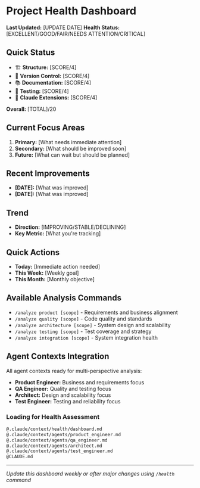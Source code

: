 # Project Health Dashboard

**Last Updated:** [UPDATE DATE]
**Health Status:** [EXCELLENT/GOOD/FAIR/NEEDS ATTENTION/CRITICAL]

## Quick Status
- 🏗️ **Structure:** [SCORE/4] 
- 🔧 **Version Control:** [SCORE/4]
- 📚 **Documentation:** [SCORE/4] 
- 🧪 **Testing:** [SCORE/4]
- 🤖 **Claude Extensions:** [SCORE/4]

**Overall:** [TOTAL]/20

## Current Focus Areas
1. **Primary:** [What needs immediate attention]
2. **Secondary:** [What should be improved soon]  
3. **Future:** [What can wait but should be planned]

## Recent Improvements
- **[DATE]:** [What was improved]
- **[DATE]:** [What was improved]

## Trend
- **Direction:** [IMPROVING/STABLE/DECLINING]
- **Key Metric:** [What you're tracking]

## Quick Actions
- **Today:** [Immediate action needed]
- **This Week:** [Weekly goal]
- **This Month:** [Monthly objective]

## Available Analysis Commands

- `/analyze product [scope]` - Requirements and business alignment
- `/analyze quality [scope]` - Code quality and standards
- `/analyze architecture [scope]` - System design and scalability
- `/analyze testing [scope]` - Test coverage and strategy
- `/analyze integration [scope]` - System integration health

## Agent Contexts Integration

All agent contexts ready for multi-perspective analysis:
- **Product Engineer:** Business and requirements focus
- **QA Engineer:** Quality and testing focus  
- **Architect:** Design and scalability focus
- **Test Engineer:** Testing and reliability focus

### Loading for Health Assessment
```markdown
@.claude/context/health/dashboard.md
@.claude/context/agents/product_engineer.md
@.claude/context/agents/qa_engineer.md
@.claude/context/agents/architect.md
@.claude/context/agents/test_engineer.md
@CLAUDE.md
```

---
*Update this dashboard weekly or after major changes using `/health` command*
